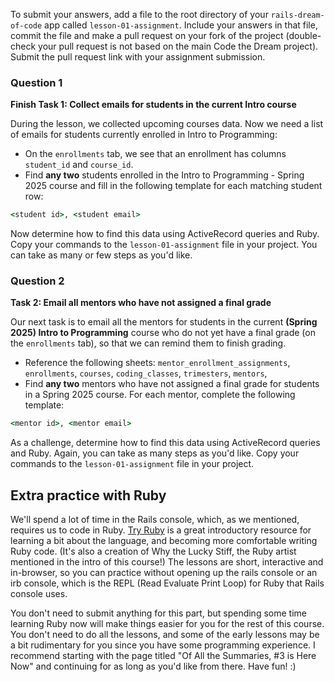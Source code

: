 To submit your answers, add a file to the root directory of your `rails-dream-of-code` app called `lesson-01-assignment`. Include your answers in that file, commit the file and make a pull request on your fork of the project (double-check your pull request is not based on the main Code the Dream project). Submit the pull request link with your assignment submission.

### Question 1
**Finish Task 1: Collect emails for students in the current Intro course**

During the lesson, we collected upcoming courses data. Now we need a list of emails for students currently enrolled in Intro to Programming:

- On the `enrollments` tab, we see that an enrollment has columns `student_id` and `course_id`.
- Find **any two** students enrolled in the Intro to Programming - Spring 2025 course and fill in the following template for each matching student row:

```ruby
<student id>, <student email>
```

Now determine how to find this data using ActiveRecord queries and Ruby. Copy your commands to the `lesson-01-assignment` file in your project. You can take as many or few steps as you'd like.

### Question 2
**Task 2: Email all mentors who have not assigned a final grade**

Our next task is to email all the mentors for students in the current **(Spring 2025) Intro to Programming** course who do not yet have a final grade (on the `enrollments` tab), so that we can remind them to finish grading. 

- Reference the following sheets: `mentor_enrollment_assignments`, `enrollments`, `courses`, `coding_classes`, `trimesters`, `mentors`,
- Find **any two** mentors who have not assigned a final grade for students in a Spring 2025 course. For each mentor, complete the following template:

```ruby
<mentor id>, <mentor email>
```

As a challenge, determine how to find this data using ActiveRecord queries and Ruby. Again, you can take as many steps as you'd like. Copy your commands to the `lesson-01-assignment` file in your project.

## Extra practice with Ruby
We'll spend a lot of time in the Rails console, which, as we mentioned, requires us to code in Ruby. [Try Ruby](https://try.ruby-lang.org/) is a great introductory resource for learning a bit about the language, and becoming more comfortable writing Ruby code. (It's also a creation of Why the Lucky Stiff, the Ruby artist mentioned in the intro of this course!) The lessons are short, interactive and in-browser, so you can practice without opening up the rails console or an irb console, which is the REPL (Read Evaluate Print Loop) for Ruby that Rails console uses.

You don't need to submit anything for this part, but spending some time learning Ruby now will make things easier for you for the rest of this course. You don't need to do all the lessons, and some of the early lessons may be a bit rudimentary for you since you have some programming experience. I recommend starting with the page titled "Of All the Summaries, #3 is Here Now" and continuing for as long as you'd like from there. Have fun! :) 



